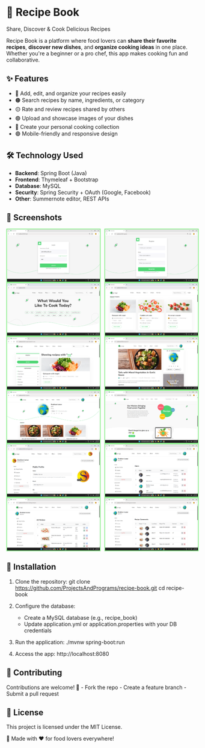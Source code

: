 # 🥪 Recipe Book

Share, Discover & Cook Delicious Recipes


Recipe Book is a platform where food lovers can **share their favorite
recipes**, **discover new dishes**, and **organize cooking ideas** in
one place. Whether you're a beginner or a pro chef, this app makes
cooking fun and collaborative.

## ✨ Features

-   🔴 Add, edit, and organize your recipes easily
-   🟠 Search recipes by name, ingredients, or category
-   🟡 Rate and review recipes shared by others
-   🟢 Upload and showcase images of your dishes
-   🔵 Create your personal cooking collection
-   🟣 Mobile-friendly and responsive design

## 🛠 Technology Used

-   **Backend**: Spring Boot (Java)
-   **Frontend**: Thymeleaf + Bootstrap
-   **Database**: MySQL
-   **Security**: Spring Security + OAuth (Google, Facebook)
-   **Other**: Summernote editor, REST APIs

## 🌮 Screenshots
<div style="display: flex;flex-direction: column; grid-gap: 10px;">
     <div style="display: flex; grid-gap: 10px;">
        <img src="screenshots/1.png" alt="screenshots" width="49%" style="border: 2px solid lightgreen"/>
        <img src="screenshots/2.png" alt="screenshots" width="49%" style="border: 2px solid lightgreen"/>
    </div>
</div>
<div style="display: flex;flex-direction: column; grid-gap: 10px;">
     <div style="display: flex; grid-gap: 10px;">
        <img src="screenshots/3.png" alt="screenshots" width="49%" style="border: 2px solid lightgreen"/>
        <img src="screenshots/4.png" alt="screenshots" width="49%" style="border: 2px solid lightgreen"/>
    </div>
</div>
<div style="display: flex;flex-direction: column; grid-gap: 10px;">
     <div style="display: flex; grid-gap: 10px;">
        <img src="screenshots/5.png" alt="screenshots" width="49%" style="border: 2px solid lightgreen"/>
        <img src="screenshots/oranbyte1.png" alt="screenshots" width="49%" style="border: 2px solid lightgreen"/>
    </div>
</div>
<div style="display: flex;flex-direction: column; grid-gap: 10px;">
     <div style="display: flex; grid-gap: 10px;">
        <img src="screenshots/7.png" alt="screenshots" width="49%" style="border: 2px solid lightgreen"/>
        <img src="screenshots/8.png" alt="screenshots" width="49%" style="border: 2px solid lightgreen"/>
    </div>
</div>
<div style="display: flex;flex-direction: column; grid-gap: 10px;">
     <div style="display: flex; grid-gap: 10px;">
        <img src="screenshots/9.png" alt="screenshots" width="49%" style="border: 2px solid lightgreen"/>
        <img src="screenshots/10.png" alt="screenshots" width="49%" style="border: 2px solid lightgreen"/>
    </div>
</div>
<div style="display: flex;flex-direction: column; grid-gap: 10px;">
     <div style="display: flex; grid-gap: 10px;">
        <img src="screenshots/11.png" alt="screenshots" width="49%" style="border: 2px solid lightgreen"/>
        <img src="screenshots/12.png" alt="screenshots" width="49%" style="border: 2px solid lightgreen"/>
    </div>
</div>

## 🚀 Installation

1.  Clone the repository: git clone
    https://github.com/ProjectsAndPrograms/recipe-book.git cd recipe-book

2.  Configure the database:

    -   Create a MySQL database (e.g., recipe_book)
    -   Update application.yml or application.properties with your DB
        credentials

3.  Run the application: ./mvnw spring-boot:run

4.  Access the app:  http://localhost:8080

## 🤝 Contributing

Contributions are welcome! 🎉 - Fork the repo - Create a feature
branch - Submit a pull request

## 📄 License

This project is licensed under the MIT License.

🍕 Made with ❤️ for food lovers everywhere!
